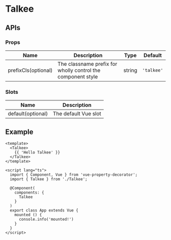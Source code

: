 # Talkee

## APIs

### Props
| Name | Description | Type | Default |
| --- | --- | --- | --- |
| prefixCls(optional) | The classname prefix for wholly control the component style | string | `'talkee'` | 

### Slots
| Name | Description |
| --- | --- |
| default(optional) | The default Vue slot |

## Example

```vue
<template>
  <Talkee>
    {{ 'Hello Talkee' }}
  </Talkee>
</template>

<script lang="ts">
  import { Component, Vue } from 'vue-property-decorator';
  import { Talkee } from './Talkee';

  @Component(
    components: {
      Talkee
    }
  )
  export class App extends Vue {
    mounted () {
      console.info('mounted!')
    }
  }
</script>
```
